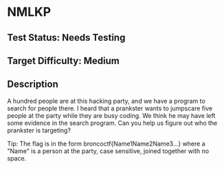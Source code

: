 # NMLKP

## Test Status: Needs Testing

## Target Difficulty: Medium

## Description

A hundred people are at this hacking party, and we have a program to search for people there. 
I heard that a prankster wants to jumpscare five people at the party while they are busy coding. We think he may have left some evidence in the search program. Can you help us figure out who the prankster is targeting?

Tip: The flag is in the form broncoctf{Name1Name2Name3...} where a "Name" is a person at the party, case sensitive, joined together with no space.